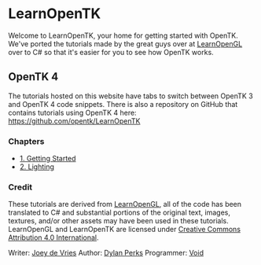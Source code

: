 # LearnOpenTK
Welcome to LearnOpenTK, your home for getting started with OpenTK. We've ported the tutorials made by the great guys over at [LearnOpenGL](https://learnopengl.com) over to C# so that it's easier for you to see how OpenTK works.

## OpenTK 4

The tutorials hosted on this website have tabs to switch between OpenTK 3 and OpenTK 4 code snippets.
There is also a repository on GitHub that contains tutorials using OpenTK 4 here:
https://github.com/opentk/LearnOpenTK


### Chapters

- [1. Getting Started](chapter1/index.md)
- [2. Lighting](chapter2/index.md)


### Credit
These tutorials are derived from [LearnOpenGL](https://learnopengl.com), all of the code has been translated to C# and substantial portions of the original text, images, textures, and/or other assets may have been used in these tutorials. LearnOpenGL and LearnOpenTK are licensed under [Creative Commons Attribution 4.0 International](https://creativecommons.org/licenses/by/4.0/).

Writer: [Joey de Vries](https://joeydevries.com)
Author: [Dylan Perks](https://github.com/DylanFPS)
Programmer: [Void](https://github.com/devvoid)
